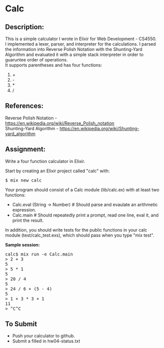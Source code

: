# Calc

## Description:
This is a simple calculator I wrote in Elixir for Web Development - CS4550.  
I implemented a lexer, parser, and interpreter for the calculations.  I parsed the information into Reverse Polish Notation with the Shunting-Yard Algorithm and evaluated it with a simple stack interpreter in order to guaruntee order of operations.   
It supports parentheses and has four functions:
1. \+
2. \-
3. \*
4. \/

## References:
Reverse Polish Notation - https://en.wikipedia.org/wiki/Reverse_Polish_notation  
Shunting-Yard Algorithm - https://en.wikipedia.org/wiki/Shunting-yard_algorithm  

## Assignment:

<p>Write a four function calculator in Elixir.

</p><p>Start by creating an Elixir project called "calc" with:

</p><pre>$ mix new calc
</pre>

<p>Your program should consist of a Calc module (lib/calc.ex) with at least two functions:

</p><ul>
<li>Calc.eval (String -&gt; Number) # Should parse and evaulate an arithmetic expression.
</li><li>Calc.main # Should repeatedly print a prompt, read one line, eval it, and print the result.
</li></ul>

<p>In addition, you should write tests for the public functions in your calc module (test/calc_test.exs), which should pass when you type "mix test".

</p><p><b>Sample session:</b>

</p><pre>calc$ mix run -e Calc.main
&gt; 2 + 3
5
&gt; 5 * 1
5
&gt; 20 / 4
5
&gt; 24 / 6 + (5 - 4)
5
&gt; 1 + 3 * 3 + 1
11
&gt; ^C^C
</pre>

<h2>To Submit</h2>

<ul>
<li>Push your calculator to github.
</li><li>Submit a filled in hw04-status.txt
</li></ul>



